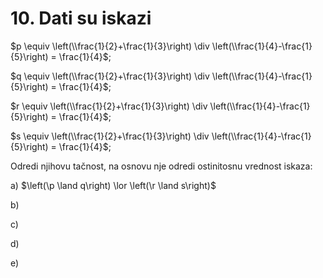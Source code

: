 # 10. Dati su iskazi 

$p \equiv \left(\\frac{1}{2}+\frac{1}{3}\right) \div \left(\\frac{1}{4}-\frac{1}{5}\right) = \frac{1}{4}$; 

$q \equiv \left(\\frac{1}{2}+\frac{1}{3}\right) \div \left(\\frac{1}{4}-\frac{1}{5}\right) = \frac{1}{4}$; 

$r \equiv \left(\\frac{1}{2}+\frac{1}{3}\right) \div \left(\\frac{1}{4}-\frac{1}{5}\right) = \frac{1}{4}$; 

$s \equiv \left(\\frac{1}{2}+\frac{1}{3}\right) \div \left(\\frac{1}{4}-\frac{1}{5}\right) = \frac{1}{4}$;

Odredi njihovu tačnost, na osnovu nje odredi ostinitosnu vrednost iskaza:

a) $\left(\p \land q\right) \lor \left(\r \land s\right)$

b) 

c) 

d) 

e) 
